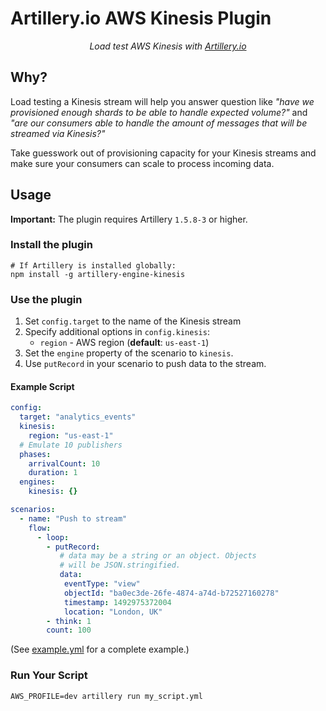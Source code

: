 # Artillery.io AWS Kinesis Plugin

<p align="center">
    <em>Load test AWS Kinesis with <a href="https://artillery.io">Artillery.io</a></em>
</p>

## Why?

Load testing a Kinesis stream will help you answer question like _"have we provisioned enough shards to be able to handle expected volume?"_ and _"are our consumers able to handle the amount of messages that will be streamed via Kinesis?"_

Take guesswork out of provisioning capacity for your Kinesis streams and make sure your consumers can scale to process incoming data.


## Usage

**Important:** The plugin requires Artillery `1.5.8-3` or higher.

### Install the plugin

```
# If Artillery is installed globally:
npm install -g artillery-engine-kinesis
```

### Use the plugin

1. Set `config.target` to the name of the Kinesis stream
2. Specify additional options in `config.kinesis`:
    - `region` - AWS region (**default**: `us-east-1`)
3. Set the `engine` property of the scenario to `kinesis`.
4. Use `putRecord` in your scenario to push data to the stream.

#### Example Script

```yaml
config:
  target: "analytics_events"
  kinesis:
    region: "us-east-1"
  # Emulate 10 publishers
  phases:
    arrivalCount: 10
    duration: 1
  engines:
    kinesis: {}

scenarios:
  - name: "Push to stream"
    flow:
      - loop:
        - putRecord:
           # data may be a string or an object. Objects
           # will be JSON.stringified.
           data:
            eventType: "view"
            objectId: "ba0ec3de-26fe-4874-a74d-b72527160278"
            timestamp: 1492975372004
            location: "London, UK"
        - think: 1
        count: 100
```

(See [example.yml](example.yml) for a complete example.)

### Run Your Script

```
AWS_PROFILE=dev artillery run my_script.yml
```
